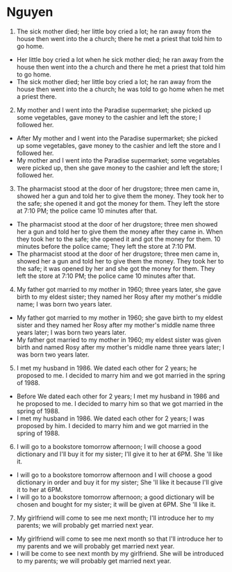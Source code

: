 # Nguyen

1. The sick mother died; her little boy cried a lot; he ran away from the house then went into the a church; there he met a priest that told him to go home.
+ Her little boy cried a lot when he sick mother died; he ran away from the house then went into the a church and there he met a priest that told him to go home. 
+ The sick mother died; her little boy cried a lot; he ran away from the house then went into the a church; 
he was told to go home when he met a priest there.

2. My mother and I went into the Paradise supermarket; she picked up some vegetables, gave money to the cashier and left the store; I followed her.
+ After My mother and I went into the Paradise supermarket; she picked up some vegetables, gave money to the cashier and left the store and I followed her.
+ My mother and I went into the Paradise supermarket; some vegetables were picked up, then she gave money to the cashier and left the store; I followed her.

3. The pharmacist stood at the door of her drugstore; three men came in, showed her a gun and told her to give them the money. They took her to the safe; she opened it and got the money for them. They left the store at 7:10 PM; the police came 10 minutes after that.
+ The pharmacist stood at the door of her drugstore; three men showed her a gun and told her to give them the money after they came in. When they took her to the safe; she opened it and got the money for them. 10 minutes before the police came; They left the store at 7:10 PM.
+ The pharmacist stood at the door of her drugstore; three men came in, showed her a gun and told her to give them the money. They took her to the safe; it was opened by her and she got the money for them. They left the store at 7:10 PM; the police came 10 minutes after that.

4. My father got married to my mother in 1960; three years later, she gave birth to my eldest sister; they named her Rosy after my mother's middle name; I was born two years later.
+ My father got married to my mother in 1960; she gave birth to my eldest sister and they named her Rosy after my mother's middle name three years later; I was born two years later.
+ My father got married to my mother in 1960; my eldest sister was given birth and named Rosy after my mother's middle name three years later; I was born two years later.

5. I met my husband in 1986. We dated each other for 2 years; he proposed to me. I decided to marry him and we got married in the spring of 1988.
+ Before We dated each other for 2 years; I met my husband in 1986 and he proposed to me. I decided to marry him so that we got married in the spring of 1988.
+ I met my husband in 1986. We dated each other for 2 years; I was proposed by him. I decided to marry him and we got married in the spring of 1988.

6. I will go to a bookstore tomorrow afternoon; I will choose a good dictionary and I'll buy it for my sister; I'll give it to her at 6PM. She 'll like it.
+ I will go to a bookstore tomorrow afternoon and I will choose a good dictionary in order and buy it for my sister; She 'll like it because I'll give it to her at 6PM.
+ I will go to a bookstore tomorrow afternoon; a good dictionary will be chosen and bought for my sister; it will be given at 6PM. She 'll like it.

7. My girlfriend will come to see me next month; I'll introduce her to my parents; we will probably get married next year.
+ My girlfriend will come to see me next month so that I'll introduce her to my parents and we will probably get married next year.
+ I will be come to see next month by my girlfriend. She will be introduced to my parents; we will probably get married next year.